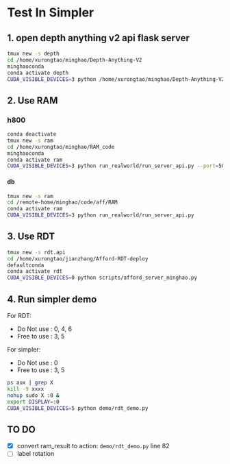 <!-- 

CIAI conda env: rdt.simpler

# ciai

`/home/panwen.hu/workspace/jian.zhang/EAI/AffordDiffusionTransformer`

`/home/panwen.hu/workspace/jian.zhang/EAI/AffordDiffusionTransformer/scripts/afford_inference_demo.py` 

-->

# Test In Simpler

## 1. open depth anything v2 api flask server

```bash
tmux new -s depth
cd /home/xurongtao/minghao/Depth-Anything-V2
minghaoconda
conda activate depth
CUDA_VISIBLE_DEVICES=3 python /home/xurongtao/minghao/Depth-Anything-V2/demo/depth_api.py --port=5001
```

## 2. Use RAM

### h800
```bash
conda deactivate
tmux new -s ram
cd /home/xurongtao/minghao/RAM_code
minghaoconda
conda activate ram
CUDA_VISIBLE_DEVICES=3 python run_realworld/run_server_api.py --port=5002
```

#### db
```bash
tmux new -s ram
cd /remote-home/minghao/code/aff/RAM
conda activate ram
CUDA_VISIBLE_DEVICES=3 python run_realworld/run_server_api.py
```

## 3. Use RDT

<!-- No need to operate now. We use subprocess to call the RDT model.

`/home/xurongtao/jianzhang/Afford-RDT`

```bash
# cd /home/jianzhang/AffordDiffusionTransformer_deploy
cd /home/panwen.hu/workspace/jian.zhang/EAI/AffordDiffusionTransformer
CUDA_VISIBLE_DEVICES=2 python -m scripts.afford_inference_demo
``` -->

```bash
tmux new -s rdt.api
cd /home/xurongtao/jianzhang/Afford-RDT-deploy
defaultconda
conda activate rdt
CUDA_VISIBLE_DEVICES=0 python scripts/afford_server_minghao.py
```

## 4. Run simpler demo

For RDT:
- Do Not use : 0, 4, 6
- Free to use : 3, 5

For simpler:
- Do Not use : 0
- Free to use : 3, 5

```bash
ps aux | grep X
kill -9 xxxx
nohup sudo X :0 &
export DISPLAY=:0
CUDA_VISIBLE_DEVICES=5 python demo/rdt_demo.py
```

## TO DO

- [x] convert ram_result to action: `demo/rdt_demo.py` line 82
- [ ] label rotation
